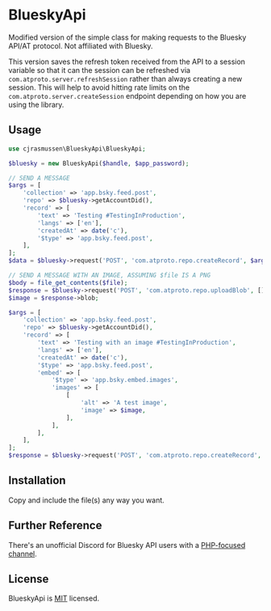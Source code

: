 # BlueskyApi

Modified version of the simple class for making requests to the Bluesky API/AT protocol.  Not affiliated with Bluesky.

This version saves the refresh token received from the API to a session variable so that it can the session can be refreshed via `com.atproto.server.refreshSession` rather than always creating a new session. This will help to avoid hitting rate limits on the `com.atproto.server.createSession` endpoint depending on how you are using the library.

## Usage

```php
use cjrasmussen\BlueskyApi\BlueskyApi;

$bluesky = new BlueskyApi($handle, $app_password);

// SEND A MESSAGE
$args = [
	'collection' => 'app.bsky.feed.post',
	'repo' => $bluesky->getAccountDid(),
	'record' => [
		'text' => 'Testing #TestingInProduction',
		'langs' => ['en'],
		'createdAt' => date('c'),
		'$type' => 'app.bsky.feed.post',
	],
];
$data = $bluesky->request('POST', 'com.atproto.repo.createRecord', $args);

// SEND A MESSAGE WITH AN IMAGE, ASSUMING $file IS A PNG
$body = file_get_contents($file);
$response = $bluesky->request('POST', 'com.atproto.repo.uploadBlob', [], $body, 'image/png');
$image = $response->blob;

$args = [
	'collection' => 'app.bsky.feed.post',
	'repo' => $bluesky->getAccountDid(),
	'record' => [
		'text' => 'Testing with an image #TestingInProduction',
		'langs' => ['en'],
		'createdAt' => date('c'),
		'$type' => 'app.bsky.feed.post',
		'embed' => [
			'$type' => 'app.bsky.embed.images',
			'images' => [
				[
					'alt' => 'A test image',
					'image' => $image,
				],
			],
		],
	],
];
$response = $bluesky->request('POST', 'com.atproto.repo.createRecord', $args);
```

## Installation

Copy and include the file(s) any way you want.

## Further Reference

There's an unofficial Discord for Bluesky API users with a [PHP-focused channel](https://discord.com/channels/1097580399187738645/1100721113702608999).

## License

BlueskyApi is [MIT](http://opensource.org/licenses/MIT) licensed.
